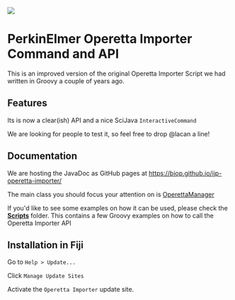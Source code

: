 [![](https://github.com/BIOP/ijp-operetta-importer/actions/workflows/build-main.yml/badge.svg)](https://github.com/BIOP/ijp-operetta-importer/actions/workflows/build-main.yml)

PerkinElmer Operetta Importer Command and API
======================================

This is an improved version of the original Operetta Importer Script we had written in Groovy a couple of years ago.

## Features

Its is now a clear(ish) API and a nice SciJava `InteractiveCommand`

We are looking for people to test it, so feel free to drop @lacan a line!

## Documentation

We are hosting the JavaDoc as GitHub pages at 
https://biop.github.io/ijp-operetta-importer/

The main class you should focus your attention on is [OperettaManager](https://biop.github.io/ijp-operetta-importer/index.html?ch/epfl/biop/operetta/OperettaManager.html)

If you'd like to see some examples on how it can be used, please check the [**Scripts**](https://github.com/BIOP/ijp-operetta-importer/tree/master/Scripts) folder. This contains a few Groovy examples on how to call the Operetta Importer API

## Installation in Fiji
Go to `Help > Update...`

Click `Manage Update Sites`

Activate the `Operetta Importer` update site.




